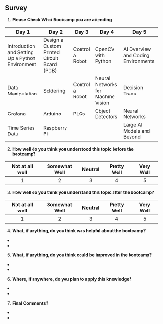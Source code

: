 ## Survey 

1.  **Please Check What Bootcamp you are attending**

| Day 1 | Day 2 | Day 3 | Day 4 | Day 5 |
| ----  | ----  | ----  | ----  | ----  |
| Introduction and Setting Up a Python Environment | Design a Custom Printed Circuit Board (PCB) | Control a Robot | OpenCV with Python | AI Overview and Coding Environments | 
| Data Manipulation | Soldering | Control a Robot | Neural Networks for Machine Vision| Decision Trees |
| Grafana | Arduino | PLCs | Object Detectors | Neural Networks |
| Time Series Data | Raspberry Pi |  |  | Large AI Models and Beyond


2. **How well do you think you understood this topic before the bootcamp?**

| Not at all well | Somewhat Well | Neutral | Pretty Well | Very Well |
| :----:  | :----:  | :----:  | :----:  | :----:  |
| 1 | 2 | 3 | 4 | 5 | 


3.  **How well do you think you understand this topic after the bootcamp?**

| Not at all well | Somewhat Well | Neutral | Pretty Well | Very Well |
| :----:  | :----:  | :----:  | :----:  | :----:  |
| 1 | 2 | 3 | 4 | 5 | 

4. **What, if anything, do you think was helpful about the bootcamp?**
-
-


5. **What, if anything, do you think could be improved in the bootcamp?** 
-
-


6. **Where, if anywhere, do you plan to apply this knowledge?** 
-
-


7. **Final Comments?** 
-
-
